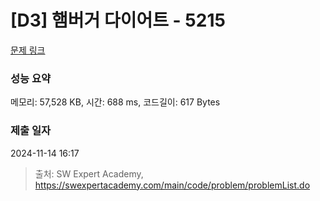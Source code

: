 # [D3] 햄버거 다이어트 - 5215 

[문제 링크](https://swexpertacademy.com/main/code/problem/problemDetail.do?contestProbId=AWT-lPB6dHUDFAVT) 

### 성능 요약

메모리: 57,528 KB, 시간: 688 ms, 코드길이: 617 Bytes

### 제출 일자

2024-11-14 16:17



> 출처: SW Expert Academy, https://swexpertacademy.com/main/code/problem/problemList.do